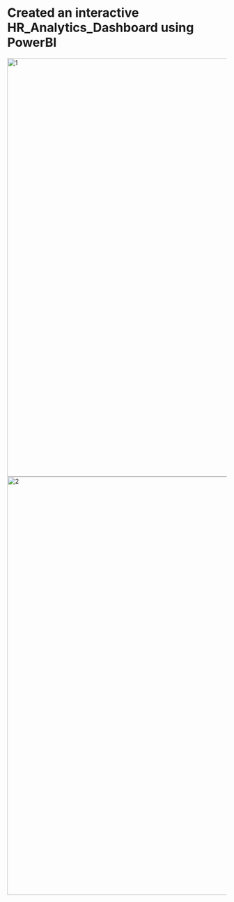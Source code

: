 # Created an interactive HR_Analytics_Dashboard using PowerBI

<img width="959" alt="1" src="https://github.com/joshiGaurav-2712/HR_Analytics_Dashboard_PowerBI/assets/117438167/05dc1cf5-6ec4-4d28-8e79-8d0d3f0e7221">

<img width="959" alt="2" src="https://github.com/joshiGaurav-2712/HR_Analytics_Dashboard_PowerBI/assets/117438167/7d0f68e8-808f-4d69-b4e9-0d1724420779">
